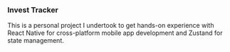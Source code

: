 ### Invest Tracker
This is a personal project I undertook to get hands-on experience with React Native for cross-platform mobile app development and Zustand for state management.
